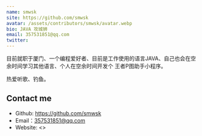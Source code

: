 ```yaml
---
name: smwsk
site: https://github.com/smwsk
avatar: /assets/contributors/smwsk/avatar.webp
bio: JAVA 攻城狮
email: 357531851@qq.com
twitter: 
---
```

目前就职于厦门、一个编程爱好者、目前是工作使用的语言JAVA、自己也会在空余时间学习其他语言、个人在空余时间开发个
王者P图助手小程序。

热爱听歌、钓鱼。

## Contact me

- Github: <https://github.com/smwsk>
- Email：<357531851@qq.com>
- Website: <>
